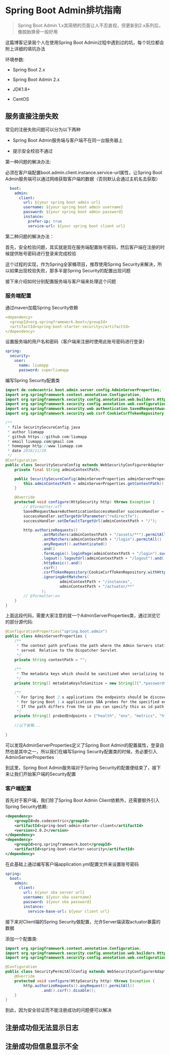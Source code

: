 # Spring Boot Admin排坑指南

> Spring Boot Admin 1.x其简陋的页面让人不忍直视，但更新到2.x系列后，像脱胎换骨一般好用

这篇博客记录我个人在使用Spring Boot Admin过程中遇到过的坑，每个坑位都会附上详细的填坑办法

环境参数: 

* Spring Boot 2.x

* Spring Boot Admin 2.x

* JDK1.8+

* CentOS

## 服务直接注册失败

常见的注册失败问题可以分为以下两种

* Spring Boot Admin服务端与客户端不在同一台服务器上

* 提示安全校验不通过
 
第一种问题的解决办法:

必须在客户端配置boot.admin.client.instance.service-url属性，让Spring Boot Admin服务端可以通过网络获取客户端的数据（否则默认会通过主机名去获取）

````yaml
  boot:
    admin:
      client:
        url: ${your spring boot admin url}
        username: ${your spring boot admin username}
        password: ${your spring boot admin password}
        instance:
          prefer-ip: true
          service-url: ${your spring boot client url} 
````

第二种问题的解决办法：

首先，安全检验问题，其实就是现在服务端配置账号密码，然后客户端在注册的时候提供账号密码进行登录来完成校验

这个过程的实现，作为Spring全家桶项目，推荐使用Spring Security来解决，所以如果出现校验失败，那多半是Spring Security的配置出现问题

接下来介绍如何分别配置服务端与客户端来处理这个问题

### 服务端配置

通过maven加载Spring Security依赖

````yaml
<dependency>
  <groupId>org.springframework.boot</groupId>
  <artifactId>spring-boot-starter-security</artifactId>
</dependency>
````

设置服务端的用户名和密码（客户端来注册时使用此账号密码进行登录）

````yaml
spring:
  security:
    user:
      name: liumapp
      password: superliumapp
````

编写Spring Security配置类

````java
import de.codecentric.boot.admin.server.config.AdminServerProperties;
import org.springframework.context.annotation.Configuration;
import org.springframework.security.config.annotation.web.builders.HttpSecurity;
import org.springframework.security.config.annotation.web.configuration.WebSecurityConfigurerAdapter;
import org.springframework.security.web.authentication.SavedRequestAwareAuthenticationSuccessHandler;
import org.springframework.security.web.csrf.CookieCsrfTokenRepository;

/**
 * file SecuritySecureConfig.java
 * author liumapp
 * github https://github.com/liumapp
 * email liumapp.com@gmail.com
 * homepage http://www.liumapp.com
 * date 2018/11/29
 */
@Configuration
public class SecuritySecureConfig extends WebSecurityConfigurerAdapter {
    private final String adminContextPath;

    public SecuritySecureConfig(AdminServerProperties adminServerProperties) {
        this.adminContextPath = adminServerProperties.getContextPath();
    }

    @Override
    protected void configure(HttpSecurity http) throws Exception {
        // @formatter:off
        SavedRequestAwareAuthenticationSuccessHandler successHandler = new SavedRequestAwareAuthenticationSuccessHandler();
        successHandler.setTargetUrlParameter("redirectTo");
        successHandler.setDefaultTargetUrl(adminContextPath + "/");

        http.authorizeRequests()
                .antMatchers(adminContextPath + "/assets/**").permitAll()
                .antMatchers(adminContextPath + "/login").permitAll()
                .anyRequest().authenticated()
                .and()
                .formLogin().loginPage(adminContextPath + "/login").successHandler(successHandler).and()
                .logout().logoutUrl(adminContextPath + "/logout").and()
                .httpBasic().and()
                .csrf()
                .csrfTokenRepository(CookieCsrfTokenRepository.withHttpOnlyFalse())
                .ignoringAntMatchers(
                        adminContextPath + "/instances",
                        adminContextPath + "/actuator/**"
                );
        // @formatter:on
    }
}
````

上面这段代码，需要大家注意的就一个AdminServerProperties类，通过浏览它的部分源代码:

````java
@ConfigurationProperties("spring.boot.admin")
public class AdminServerProperties {
    /**
     * The context-path prefixes the path where the Admin Servers statics assets and api should be
     * served. Relative to the Dispatcher-Servlet.
     */
    private String contextPath = "";
    
    /**
     * The metadata keys which should be sanitized when serializing to json
     */
    private String[] metadataKeysToSanitize = new String[]{".*password$", ".*secret$", ".*key$", ".*$token$", ".*credentials.*", ".*vcap_services$"};

    /**
     * For Spring Boot 2.x applications the endpoints should be discovered automatically using the actuator links.
     * For Spring Boot 1.x applications SBA probes for the specified endpoints using an OPTIONS request.
     * If the path differs from the id you can specify this as id:path (e.g. health:ping).
     */
    private String[] probedEndpoints = {"health", "env", "metrics", "httptrace:trace", "httptrace", "threaddump:dump", "threaddump", "jolokia", "info", "logfile", "refresh", "flyway", "liquibase", "heapdump", "loggers", "auditevents", "mappings", "scheduledtasks", "configprops", "caches", "beans"};
    
    //以下省略...
    
}
````

可以发现AdminServerProperties定义了Spring Boot Admin的配置属性，登录自然也是其中之一，所以我们在编写Spring Security配置类的时候，务必要引入AdminServerProperties

到这里，Spring Boot Admin服务端对于Spring Security的配置便结束了，接下来让我们开始客户端的Security配置

### 客户端配置

首先对于客户端，我们除了Spring Boot Admin Client依赖外，还需要额外引入 Spring Security依赖:

````xml
<dependency>
    <groupId>de.codecentric</groupId>
    <artifactId>spring-boot-admin-starter-client</artifactId>
    <version>2.0.2</version>
</dependency>
<dependency>
    <groupId>org.springframework.boot</groupId>
    <artifactId>spring-boot-starter-security</artifactId>
</dependency>
````

在此基础上通过编写客户端application.yml配置文件来设置账号密码

````yaml
spring:
  boot:
    admin:
      client:
        url: ${your sba server url}
        username: ${your sba username}
        password: ${your sba password}
        instance:
          service-base-url: ${your client url}
````

接下来对Client端的Spring Security做配置，允许Server端读取actuator暴露的数据

添加一个配置类:

````java
import org.springframework.context.annotation.Configuration;
import org.springframework.security.config.annotation.web.builders.HttpSecurity;
import org.springframework.security.config.annotation.web.configuration.WebSecurityConfigurerAdapter;

@Configuration
public class SecurityPermitAllConfig extends WebSecurityConfigurerAdapter {
    @Override
    protected void configure(HttpSecurity http) throws Exception {
        http.authorizeRequests().anyRequest().permitAll()
                .and().csrf().disable();
    }
}
````

到此，因为安全验证而不能注册成功的问题便可以解决

## 注册成功但无法显示日志



## 注册成功但信息显示不全

## 